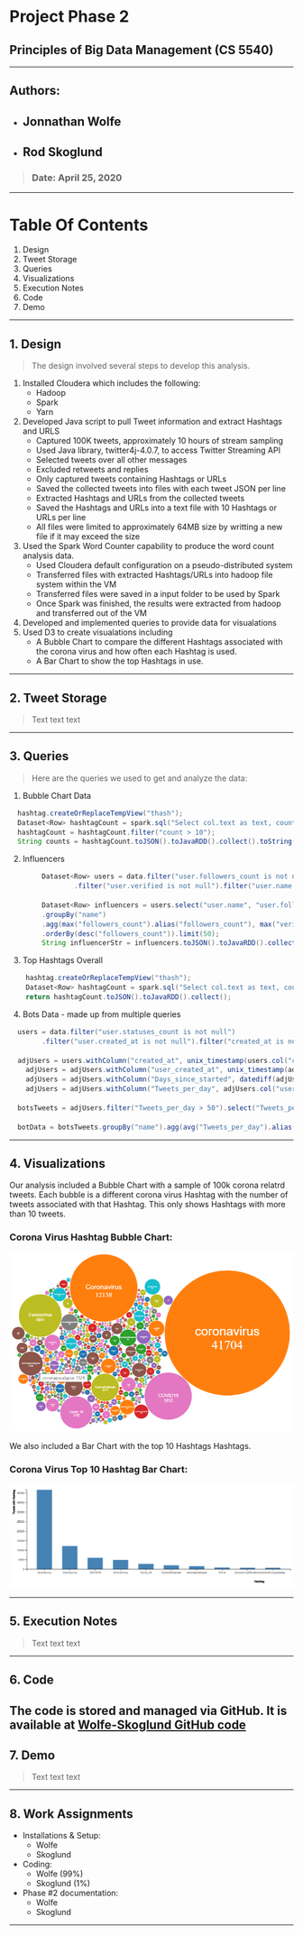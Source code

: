 # **Project Phase 2**
## **Principles of Big Data Management \(CS 5540\)**
----------------
## Authors: 
- ## **Jonnathan Wolfe**
- ## **Rod Skoglund**
>### Date: April 25, 2020
----------------


# **Table Of Contents**
1. Design
2. Tweet Storage
3. Queries
4. Visualizations
5. Execution Notes
6. Code
7. Demo
----------------

## **1. Design**
>The design involved several steps to develop this analysis.
  1. Installed Cloudera which includes the following:
      * Hadoop
      * Spark
      * Yarn
  2. Developed Java script to pull Tweet information and extract Hashtags and URLS
      * Captured 100K tweets, approximately 10 hours of stream sampling
      * Used Java library, twitter4j-4.0.7, to access Twitter Streaming API
      * Selected tweets over all other messages
      * Excluded retweets and replies
      * Only captured tweets containing Hashtags or URLs
      * Saved the collected tweets into files with each tweet JSON per line
      * Extracted Hashtags and URLs from the collected tweets
      * Saved the Hashtags and URLs into a text file with 10 Hashtags or URLs per line
      * All files were limited to approximately 64MB size by writting a new file if it may exceed the size
  3.    Used the Spark Word Counter capability to produce the word count analysis data.
		   * Used Cloudera default configuration on a pseudo-distributed system
		   * Transferred files with extracted Hashtags/URLs into hadoop file system within the VM
		   * Transferred files were saved in a input folder to be used by Spark
		   * Once Spark was finished, the results were extracted from hadoop and transferred out of the VM
  4. Developed and implemented queries to provide data for visualations
  5. Used D3 to create visualations including 
      * A Bubble Chart to compare the different Hashtags associated with the corona virus and how often each Hashtag is used.
      * A Bar Chart to show the top Hashtags in use.
---

## **2. Tweet Storage**
>Text text text 
---

## **3. Queries**
>Here are the queries we used to get and analyze the data:
1. Bubble Chart Data
```java
  hashtag.createOrReplaceTempView("thash");
  Dataset<Row> hashtagCount = spark.sql("Select col.text as text, count(col.text) as count from thash group by text");
  hashtagCount = hashtagCount.filter("count > 10");
  String counts = hashtagCount.toJSON().toJavaRDD().collect().toString();
```
2. Influencers
```java
		Dataset<Row> users = data.filter("user.followers_count is not null")
				.filter("user.verified is not null").filter("user.name is not null");
		
		Dataset<Row> influencers = users.select("user.name", "user.followers_count", "user.verified")
		.groupBy("name")
		.agg(max("followers_count").alias("followers_count"), max("verified").alias("verified"))
		.orderBy(desc("followers_count")).limit(50);
		String influencerStr = influencers.toJSON().toJavaRDD().collect().toString();
```
3. Top Hashtags Overall
```java
    hashtag.createOrReplaceTempView("thash");
  	Dataset<Row> hashtagCount = spark.sql("Select col.text as text, count(col.text) as count from thash group by text order by count desc limit 10");
  	return hashtagCount.toJSON().toJavaRDD().collect();

```

4. Bots Data - made up from multiple queries
```java
  users = data.filter("user.statuses_count is not null")
		.filter("user.created_at is not null").filter("created_at is not null");

  adjUsers = users.withColumn("created_at", unix_timestamp(users.col("created_at"), "EEE MMM dd HH:mm:ss ZZZZZ yyyy").cast("timestamp"));
	adjUsers = adjUsers.withColumn("user_created_at", unix_timestamp(adjUsers.col("user.created_at"), "EEE MMM dd HH:mm:ss ZZZZZ yyyy").cast("timestamp"));
	adjUsers = adjUsers.withColumn("Days_since_started", datediff(adjUsers.col("created_at"), adjUsers.col("user_created_at")));
	adjUsers = adjUsers.withColumn("Tweets_per_day", adjUsers.col("user.statuses_count").divide(adjUsers.col("Days_since_started")));

  botsTweets = adjUsers.filter("Tweets_per_day > 50").select("Tweets_per_day", "Days_since_started", "user.name", "user.description");

  botData = botsTweets.groupBy("name").agg(avg("Tweets_per_day").alias("Tweets_per_day")).orderBy(desc("Tweets_per_day")).limit(50);

```


---

## **4. Visualizations**
Our analysis included a Bubble Chart with a sample of 100k corona relatrd tweets. Each bubble is a different corona virus Hashtag with the number of tweets associated with that Hashtag. This only shows Hashtags with more than 10 tweets.
### Corona Virus Hashtag Bubble Chart:
![Bubble Chart](./Screenshots/BubbleChart.png)

We also included a Bar Chart with the top 10 Hashtags Hashtags.
### Corona Virus Top 10 Hashtag Bar Chart:
![Bubble Chart](./Screenshots/Top10HashtagsBars.png)

---

## **5. Execution Notes**
>Text text text 
---

## **6. Code**
The code is stored and managed via GitHub. It is available at [Wolfe-Skoglund GitHub code](https://github.com/JAWolfe04/CS5540-Big-Data-Project.git)
---

## **7. Demo**
>Text text text 
---

## **8. Work Assignments**

- Installations & Setup: 
  *	Wolfe
  * Skoglund
- Coding:
  * Wolfe \(99%\)
  * Skoglund \(1%\)
- Phase #2 documentation:
  *	Wolfe
  * Skoglund
 
---
